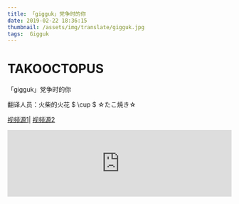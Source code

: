 ```yaml
---
title: 「gigguk」党争时的你
date: 2019-02-22 18:36:15
thumbnail: /assets/img/translate/gigguk.jpg
tags:  Gigguk
---
```

# TAKOOCTOPUS

<label class="label-header"> 「gigguk」党争时的你 </label>

翻译人员：火柴的火花 $ \cup $  ☆たこ焼き☆

[视频源1](https://www.bilibili.com/html/player.html?aid=44154585&as_wide=1)| [视频源2](https://www.bilibili.com/blackboard/html5player.html?cid=75362997&aid=44154585)


<iframe id="spkj" src="https://player.bilibili.com/player.html?aid=44154585&cid=75362997&page=1" scrolling="no" border="0" frameborder="no" framespacing="0" allowfullscreen="true" width=100%> </iframe>

<script type="text/javascript">
    document.getElementById("spkj").style.height=document.getElementById("spkj").scrollWidth*0.76+"px";
</script>
